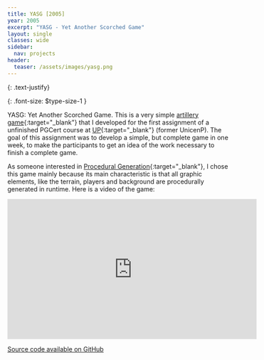 ```yaml
---
title: YASG [2005]
year: 2005
excerpt: "YASG - Yet Another Scorched Game"
layout: single
classes: wide
sidebar:
  nav: projects
header:
  teaser: /assets/images/yasg.png
---
```


{: .text-justify}

{: .font-size: $type-size-1 }

YASG: Yet Another Scorched Game. This is a very simple [artillery game](https://en.wikipedia.org/wiki/Artillery_game){:target="_blank"} that I developed for the first assignment of a unfinished PGCert course at [UP](https://www.up.edu.br){:target="_blank"} (former UnicenP). The goal of this assignment was to develop a simple, but complete game in one week, to make the participants to get an idea of the work necessary to finish a complete game.

As someone interested in [Procedural Generation](https://en.wikipedia.org/wiki/Procedural_generation){:target="_blank"}, I chose this game mainly because its main characteristic is that all graphic elements, like the terrain, players and background are procedurally generated in runtime. Here is a video of the game:

<iframe iframe width="560" height="315" src="https://www.youtube.com/embed/xr3gjXx8yTQ" frameborder="0"></iframe>

<br />

<a href="https://github.com/carluciosk8/yasg" target="_blank" title="Source code on GitHub"><i class="fab fa-fw fa-github"></i>Source code available on GitHub</a>
